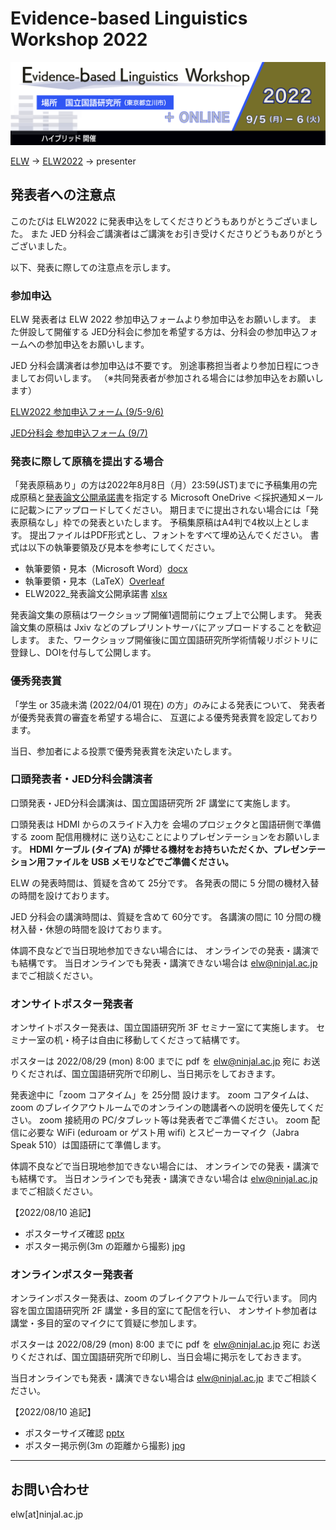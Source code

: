 # Evidence-based Linguistics Workshop 2022
![ELW_LOGO.png](ELW_LOGO.png)

[ELW](../index.md) → [ELW2022](index.md) → presenter

## 発表者への注意点

このたびは ELW2022 に発表申込をしてくださりどうもありがとうございました。
また JED 分科会ご講演者はご講演をお引き受けくださりどうもありがとうございました。

以下、発表に際しての注意点を示します。

### 参加申込

ELW 発表者は ELW 2022 参加申込フォームより参加申込をお願いします。
また併設して開催する JED分科会に参加を希望する方は、分科会の参加申込フォームへの参加申込をお願いします。

JED 分科会講演者は参加申込は不要です。
別途事務担当者より参加日程につきましてお伺いします。
（※共同発表者が参加される場合には参加申込をお願いします）

[ELW2022 参加申込フォーム (9/5-9/6)](https://forms.office.com/r/SpTaxFBbSg)

[JED分科会 参加申込フォーム (9/7)](https://forms.office.com/r/5F970GaUdv)

### 発表に際して原稿を提出する場合

「発表原稿あり」の方は2022年8月8日（月）23:59(JST)までに予稿集用の完成原稿と[発表論文公開承諾書](ELW2022_発表論文公開承諾書.xlsx)を指定する Microsoft OneDrive ＜採択通知メールに記載＞にアップロードしてください。 期日までに提出されない場合には「発表原稿なし」枠での発表といたします。 予稿集原稿はA4判で4枚以上とします。 提出ファイルはPDF形式とし、フォントをすべて埋め込んでください。 書式は以下の執筆要領及び見本を参考にしてください。

- 執筆要領・見本（Microsoft Word）[docx](ELW2022_sample.docx)
- 執筆要領・見本（LaTeX）[Overleaf](https://www.overleaf.com/read/xvxktfcxpsmm)
- ELW2022_発表論文公開承諾書 [xlsx](ELW2022_発表論文公開承諾書.xlsx)

発表論文集の原稿はワークショップ開催1週間前にウェブ上で公開します。
発表論文集の原稿は Jxiv などのプレプリントサーバにアップロードすることを歓迎します。
また、ワークショップ開催後に国立国語研究所学術情報リポジトリに登録し、DOIを付与して公開します。

### 優秀発表賞

「学生 or 35歳未満 (2022/04/01 現在) の方」のみによる発表について、
発表者が優秀発表賞の審査を希望する場合に、
互選による優秀発表賞を設定しております。

当日、参加者による投票で優秀発表賞を決定いたします。

### 口頭発表者・JED分科会講演者

口頭発表・JED分科会講演は、国立国語研究所 2F 講堂にて実施します。

口頭発表は HDMI からのスライド入力を
会場のプロジェクタと国語研側で準備する zoom 配信用機材に
送り込むことによりプレゼンテーションをお願いします。
**HDMI ケーブル (タイプA) が挿せる機材をお持ちいただくか、プレゼンテーション用ファイルを USB メモリなどでご準備ください。**

ELW の発表時間は、質疑を含めて 25分です。
各発表の間に 5 分間の機材入替の時間を設けております。

JED 分科会の講演時間は、質疑を含めて 60分です。
各講演の間に 10 分間の機材入替・休憩の時間を設けております。

体調不良などで当日現地参加できない場合には、
オンラインでの発表・講演でも結構です。
当日オンラインでも発表・講演できない場合は elw@ninjal.ac.jp までご相談ください。

### オンサイトポスター発表者

オンサイトポスター発表は、国立国語研究所 3F セミナー室にて実施します。
セミナー室の机・椅子は自由に移動してくださって結構です。

ポスターは 2022/08/29 (mon) 8:00 までに pdf を elw@ninjal.ac.jp 宛に
お送りくだされば、国立国語研究所で印刷し、当日掲示をしておきます。

発表途中に「zoom コアタイム」を 25分間 設けます。
zoom コアタイムは、zoom のブレイクアウトルームでのオンラインの聴講者への説明を優先してください。
zoom 接続用の PC/タブレット等は発表者でご準備ください。
zoom 配信に必要な WiFi (eduroam or ゲスト用 wifi) とスピーカーマイク（Jabra Speak 510）は国語研にて準備します。

体調不良などで当日現地参加できない場合には、
オンラインでの発表・講演でも結構です。
当日オンラインでも発表・講演できない場合は elw@ninjal.ac.jp までご相談ください。

【2022/08/10 追記】
- ポスターサイズ確認 [pptx](ポスターサイズ確認.pptx)
- ポスター掲示例(3m の距離から撮影) [jpg](poster.JPG)

### オンラインポスター発表者

オンラインポスター発表は、zoom のブレイクアウトルームで行います。
同内容を国立国語研究所 2F 講堂・多目的室にて配信を行い、
オンサイト参加者は講堂・多目的室のマイクにて質疑に参加します。

ポスターは 2022/08/29 (mon) 8:00 までに pdf を elw@ninjal.ac.jp 宛に
お送りくだされば、国立国語研究所で印刷し、当日会場に掲示をしておきます。

当日オンラインでも発表・講演できない場合は elw@ninjal.ac.jp までご相談ください。

【2022/08/10 追記】
- ポスターサイズ確認 [pptx](ポスターサイズ確認.pptx)
- ポスター掲示例(3m の距離から撮影) [jpg](poster.JPG)

---

## お問い合わせ

elw[at]ninjal.ac.jp
